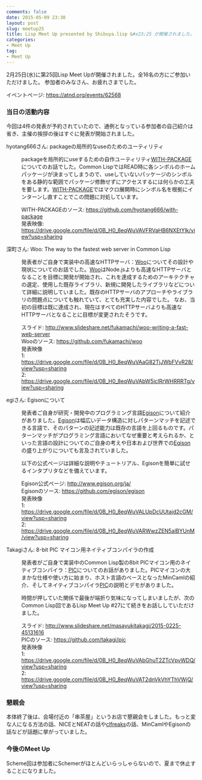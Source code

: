 ```yaml
---
comments: false
date: 2015-05-09 23:30
layout: post
slug: meetup25
title: Lisp Meet Up presented by Shibuya.lisp &#x23;25 が開催されました。
categories:
- Meet Up
tag:
- Meet Up
---
```


<p>
2月25日(水)に第25回Lisp Meet Upが開催されました。全16名の方にご参加いただけました。
参加者のみなさん、お疲れさまでした。
</p>
<p>
イベントページ: <a href="https://atnd.org/events/62568">https://atnd.org/events/62568</a>
</p>

<h3>当日の活動内容</h3>

<p>
今回は4件の発表が予約されていたので、通例となっている参加者の自己紹介は省き、主催の挨拶の後はすぐに発表が開始されました。
</p>

<dl>
<dt> hyotang666さん: packageの局所的なuseのためのユーティリティ</dt>
<dd>
<p>
packageを局所的にuseするための自作ユーティリティ<a href="https://github.com/hyotang666/with-package">WITH-PACKAGE</a>についてのお話でした。Common LispではREAD時に各シンボルのホームパッケージが決まってしまうので、useしていないパッケージのシンボルをある静的な範囲でパッケージ修飾せずにアクセスするには何らかの工夫を要します。<a href="https://github.com/hyotang666/with-package">WITH-PACKAGE</a>ではマクロ展開時にシンボル名を根拠にインターンし直すことでこの問題に対処しています。
</p>
<p>
<dd>WITH-PACKAGEのソース: <a href="https://github.com/hyotang666/with-package">https://github.com/hyotang666/with-package</a></dd>
<dd>発表映像: <a href="https://drive.google.com/file/d/0B_H0_8eqWuVAVFRVaHB6NXEtYlk/view?usp=sharing">https://drive.google.com/file/d/0B_H0_8eqWuVAVFRVaHB6NXEtYlk/view?usp=sharing</a></dd>
</dd>
</p>
<dt> 深町さん: Woo: The way to the fastest web server in Common Lisp</dt>
<dd>
<p>
発表者がご自身で実装中の高速なHTTPサーバ：<a href="https://github.com/fukamachi/woo">Woo</a>についてその設計や現状についてのお話でした。<a href="https://github.com/fukamachi/woo">Woo</a>はNode.jsよりも高速なHTTPサーバとなることを目標に開発が開始され、これを達成するためのアーキテクチャの選定、使用した既存ライブラリ、新規に開発したライブラリなどについて詳細に説明していました。既存のHTTPサーバのアプローチやライブラリの問題点についても触れていて、とても充実した内容でした。
なお、当初の目標は既に達成され、現在はすべてのHTTPサーバよりも高速なHTTPサーバとなることに目標が変更されたそうです。
</p>

<p>
<dd>スライド: <a href="http://www.slideshare.net/fukamachi/woo-writing-a-fast-web-server">http://www.slideshare.net/fukamachi/woo-writing-a-fast-web-server</a></dd>
<dd>Wooのソース: <a href="https://github.com/fukamachi/woo">https://github.com/fukamachi/woo</a></dd>
<dd>発表映像
<dd>1: <a href="https://drive.google.com/file/d/0B_H0_8eqWuVAaG82TjJWbFVvR28/view?usp=sharing">https://drive.google.com/file/d/0B_H0_8eqWuVAaG82TjJWbFVvR28/view?usp=sharing</a></dd>
<dd>2: <a href="https://drive.google.com/file/d/0B_H0_8eqWuVAbW5iclRrWHRRRTg/view?usp=sharing">https://drive.google.com/file/d/0B_H0_8eqWuVAbW5iclRrWHRRRTg/view?usp=sharing</a></dd>
</dd>
</p>
</dd>

<dt>egiさん: Egisonについて</dt>
<dd>
<p>
発表者ご自身が研究・開発中のプログラミング言語<a href="http://www.egison.org/ja/">Egison</a>について紹介がありました。<a href="http://www.egison.org/ja/">Egison</a>は幅広いデータ構造に対しパターンマッチを記述できる言語で、そのパターンの記述能力は既存の言語を上回るものです。パターンマッチがプログラミング言語においてなぜ重要と考えられるか、といった言語の設計についてのご自身の考えや日本および世界での<a href="http://www.egison.org/ja/">Egison</a>の盛り上がりについても言及されていました。
</p>
<p>以下の公式ページは詳細な説明やチュートリアル、Egisonを簡単に試せるインタプリタなどを備えています。</p>
<p>
<dd>Egison公式ページ: <a href="http://www.egison.org/ja/">http://www.egison.org/ja/</a></dd>
<dd>Egisonのソース: <a href="https://github.com/egison/egison">https://github.com/egison/egison</a></dd>
<dd>発表映像
<dd>1: <a href="https://drive.google.com/file/d/0B_H0_8eqWuVALUpDcUUtajd2cGM/view?usp=sharing">https://drive.google.com/file/d/0B_H0_8eqWuVALUpDcUUtajd2cGM/view?usp=sharing</a></dd>
<dd>2: <a href="https://drive.google.com/file/d/0B_H0_8eqWuVARWwzZEN5alBYUnM/view?usp=sharing">https://drive.google.com/file/d/0B_H0_8eqWuVARWwzZEN5alBYUnM/view?usp=sharing</a></dd>
</dd>
</p>
</dd>

<dt>Takagiさん: 8-bit PIC マイコン用ネイティブコンパイラの作成</dt>
<dd>
<p>
発表者がご自身で実装中のCommon Lisp製の8bit PICマイコン用のネイティブコンパイラ：<a href="https://github.com/takagi/pic">PIC</a>についてのお話がありました。PICマイコンの大まかな仕様や使い方に始まり、ホスト言語のベースとなったMinCamlの紹介、そしてネイティブコンパイラ<a href="https://github.com/takagi/pic">PIC</a>の説明とデモがありました。
</p>
時間が押していた関係で最後が端折り気味になってしまいましたが、次のCommon Lisp回であるLisp Meet Up &#x23;27にて続きをお話ししていただけました。
<p>
<dd>スライド: <a href="http://www.slideshare.net/masayukitakagi/2015-0225-45131616">http://www.slideshare.net/masayukitakagi/2015-0225-45131616</a></dd>
<dd>PICのソース: <a href="https://github.com/takagi/pic">https://github.com/takagi/pic</a></dd>
<dd>発表映像
<dd>1: <a href="https://drive.google.com/file/d/0B_H0_8eqWuVAbGhuT2ZTcVpvWDQ/view?usp=sharing">https://drive.google.com/file/d/0B_H0_8eqWuVAbGhuT2ZTcVpvWDQ/view?usp=sharing</a></dd>
<dd>2: <a href="https://drive.google.com/file/d/0B_H0_8eqWuVAT2dnVkVhYThVWjQ/view?usp=sharing">https://drive.google.com/file/d/0B_H0_8eqWuVAT2dnVkVhYThVWjQ/view?usp=sharing</a></dd>
</dd>
</p>
</dd>
</dl>

<h3>懇親会</h3>

本体終了後は、会場付近の「串茶屋」というお店で懇親会をしました。もっと変な人になる方法の話、NICEとNEATの話や<a href="http://clfreaks.org/">clfreaks</a>の話、MinCamlやEgisonの話などが話題に挙がっていました。

<h3>今後のMeet Up</h3>

Scheme回は参加者にSchemerがほとんどいらっしゃらないので、夏まで休止することになりました。
